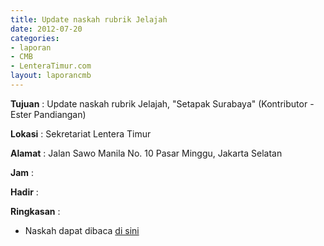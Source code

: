 ```yaml
---
title: Update naskah rubrik Jelajah
date: 2012-07-20
categories:
- laporan
- CMB
- LenteraTimur.com
layout: laporancmb
---
```


**Tujuan** : Update naskah rubrik Jelajah, "Setapak Surabaya" (Kontributor - Ester Pandiangan)

**Lokasi** : Sekretariat Lentera Timur 

**Alamat** : Jalan Sawo Manila No. 10 Pasar Minggu, Jakarta Selatan

**Jam** : 

**Hadir** :  


**Ringkasan** : 
* Naskah dapat dibaca [di sini](http://www.lenteratimur.com/2012/07/setapak-surabaya/)
